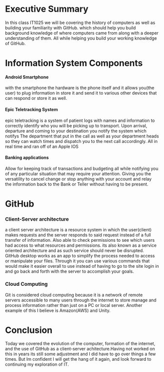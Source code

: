 # **Executive Summary**
In this class IT1025 we will be covering the history of computers as well as building your familiarity with GitHub. 
which should help you build background knowledge of where computers came from along with a deeper understanding of them.
All while helping you build your working knowledge of GitHub.

# **Information System Components**
#### Android Smartphone
with the smartphone the hardware is the phone itself and it allows you(the user) to plug information in store it and send it to various other devices that can respond or store it as well.

#### Epic Teletracking System
epic teletracking is a system of patient logs with names and information to correctly identify who you will be picking up to transport. Upon arrival, departure and coming to your destination you notify the system which notifys The department that put in the call as well as your department heads so they can watch times and dispatch you to the next call accordingly. All in real time and ran off of an Apple IOS

#### Banking applications
Allow for keeping track of transactions and budgeting all while notifying you of any particular situation that may require your attention. Giving you the versatility to cancel change or stop anything with your account and relay the information back to the Bank or Teller without having to be present.

# **GitHub**

### Client-Server architecture
a client server architecture is a resource system in which the user(client) makes requests and the server responds to said request instead of a full transfer of information. Also able to check permissions to see which users had access to what resources and permissions. its also known as a service oriented architecture and as such service should never be disrupted.
GitHub desktop works as an app to simplify the process needed to access or manipulate your files. Through it you can use various commands that would make it easier overall to use instead of having to go to the site login in and go back and forth with the server to accomplish your goals.

### Cloud Computing
Git is considered cloud computing because it is a network of remote servers accessible to many users through the internet to store manage and process information rather than just on a PC or local server. Another example of this I believe is Amazon(AWS) and Unity.

# **Conclusion**
Today we covered the evolution of the computer, formation of the internet, and the use of GitHub as a client-server achitecture.Having not worked on this in years its still some adjustment and I did have to go over things a few times. But Im confident I will get the hang of it again, and look forward to continuing my exploration of IT.
